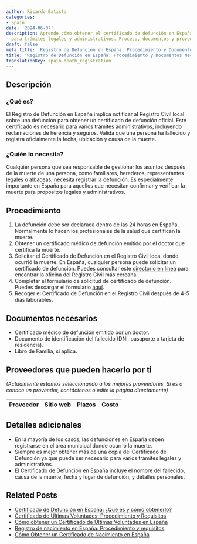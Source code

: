 ```yaml
---
author: Ricardo Batista
categories:
- Spain
date: '2024-06-07'
description: Aprende cómo obtener el certificado de defunción en España, requerido
  para trámites legales y administrativos. Proceso, documentos y proveedores disponibles.
draft: false
meta_title: 'Registro de Defunción en España: Procedimiento y Documentos Necesarios'
title: 'Registro de Defunción en España: Procedimiento y Documentos Necesarios'
translationKey: spain-death_registration
---
```



## Descripción
### ¿Qué es?
El Registro de Defunción en España implica notificar al Registro Civil local sobre una defunción para obtener un certificado de defunción oficial. Este certificado es necesario para varios trámites administrativos, incluyendo reclamaciones de herencia y seguros. Valida que una persona ha fallecido y registra oficialmente la fecha, ubicación y causa de la muerte.

### ¿Quién lo necesita?
Cualquier persona que sea responsable de gestionar los asuntos después de la muerte de una persona, como familiares, herederos, representantes legales o albaceas, necesita registrar la defunción. Es especialmente importante en España para aquellos que necesitan confirmar y verificar la muerte para propósitos legales y administrativos.

## Procedimiento
1. La defunción debe ser declarada dentro de las 24 horas en España. Normalmente lo hacen los profesionales de la salud que certifican la muerte.
2. Obtener un certificado médico de defunción emitido por el doctor que certifica la muerte.
3. Solicitar el Certificado de Defunción en el Registro Civil local donde ocurrió la muerte. En España, cualquier persona puede solicitar un certificado de defunción. Puedes consultar este [directorio en línea](http://www.mjusticia.gob.es/cs/Satellite/Portal/en/ciudadanos/tramites-gestiones-personales) para encontrar la oficina del Registro Civil más cercana.
4. Completar el formulario de solicitud de certificado de defunción. Puedes descargar el formulario [aquí](http://www.mjusticia.gob.es/cs/Satellite/Portal/va/ciudadanos/tramites-gestiones-personales/certificado-defuncion).
5. Recoger el Certificado de Defunción en el Registro Civil después de 4-5 días laborables.

## Documentos necesarios
- Certificado médico de defunción emitido por un doctor.
- Documento de identificación del fallecido (DNI, pasaporte o tarjeta de residencia).
- Libro de Familia, si aplica.

## Proveedores que pueden hacerlo por ti
_(Actualmente estamos seleccionando a los mejores proveedores. Si es o conoce un proveedor, contáctenos o edite la página directamente)_

| Proveedor | Sitio web | Plazos | Costo |
| --------------- | --------------- | :-------------: | :-------------: |

## Detalles adicionales
- En la mayoría de los casos, las defunciones en España deben registrarse en el área municipal donde ocurrió la muerte.
- Siempre es mejor obtener más de una copia del Certificado de Defunción ya que puede ser necesario para varios trámites legales y administrativos.
- El Certificado de Defunción en España incluye el nombre del fallecido, causa de la muerte, fecha y lugar de defunción, y detalles personales.

## Related Posts

- [Certificado de Defunción en España: ¿Qué es y cómo obtenerlo?](https://tramitit.com/es/guides/spain/certificado_de_defunción/)
- [Certificado de Últimas Voluntades: Procedimiento y Requisitos](https://tramitit.com/es/guides/spain/certificado_de_actos_de_última_voluntad/)
- [Cómo obtener un Certificado de Últimas Voluntades en España](https://tramitit.com/es/guides/spain/obtencion_del_certificado_de_ultimas_voluntades/)
- [Registro de nacimiento en España: Procedimiento y requisitos](https://tramitit.com/es/guides/spain/inscripcion_de_nacimiento/)
- [Cómo Obtener un Certificado de Nacimiento en España](https://tramitit.com/es/guides/spain/certificado_de_nacimiento/)